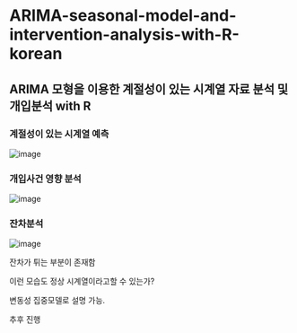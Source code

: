 # ARIMA-seasonal-model-and-intervention-analysis-with-R-korean
## ARIMA 모형을 이용한 계절성이 있는 시계열 자료 분석 및 개입분석 with R

### 계절성이 있는 시계열 예측
![image](https://user-images.githubusercontent.com/87890694/223346660-02cc699c-a681-42e1-8e05-988b32e422bc.png)

### 개입사건 영향 분석
![image](https://user-images.githubusercontent.com/87890694/223349338-4e1ce17c-cffa-4cb2-a1b5-b324d8c23ebc.png)

### 잔차분석
![image](https://user-images.githubusercontent.com/87890694/223351155-70d8ed94-483d-4149-9ff0-18506dec8d97.png)

잔차가 튀는 부분이 존재함

이런 모습도 정상 시계열이라고할 수 있는가?

변동성 집중모델로 설명 가능.

추후 진행

